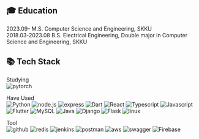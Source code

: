 
## 🎓 Education <br>
2023.09-        M.S.  Computer Science and Engineering, SKKU <br>
2018.03-2023.08 B.S.  Electrical Engineering, Double major in Computer Science and Engineering, SKKU <br>

## 📚 Tech Stack<br>
Studying<br>
![pytorch](https://img.shields.io/badge/pytorch-EE4C2C?style=for-the-badge&logo=pytorch&logoColor=white)

Have Used<br>
![Python](https://img.shields.io/badge/python-3776AB?style=for-the-badge&logo=python&logoColor=white) ![node.js](https://img.shields.io/badge/node.js-339933?style=for-the-badge&logo=node.js&logoColor=white) ![express](https://img.shields.io/badge/express-000000?style=for-the-badge&logo=express&logoColor=white) ![Dart](https://img.shields.io/badge/dart-0175C2?style=for-the-badge&logo=dart&logoColor=white) ![React](https://img.shields.io/badge/React-61DAFB?style=for-the-badge&logo=React&logoColor=black)  ![Typescript](https://img.shields.io/badge/Typescript-3178C6?style=for-the-badge&logo=Typescript&logoColor=white)   ![Javascript](https://img.shields.io/badge/Javascript-F7DF1E?style=for-the-badge&logo=Javascript&logoColor=black) ![Flutter](https://img.shields.io/badge/Flutter-02569B?style=for-the-badge&logo=Flutter&logoColor=white) 
![MySQL](https://img.shields.io/badge/MySQL-4479A1?style=for-the-badge&logo=MySQL&logoColor=white) ![Java](https://img.shields.io/badge/Java-007396?style=for-the-badge&logo=java11&logoColor=white) ![Django](https://img.shields.io/badge/django-092E20?style=for-the-badge&logo=django&logoColor=white) ![Flask](https://img.shields.io/badge/flask-000000?style=for-the-badge&logo=flask&logoColor=white) ![linux](https://img.shields.io/badge/linux-FCC624?style=for-the-badge&logo=linux&logoColor=black) 

Tool<br>
![github](https://img.shields.io/badge/github-181717?style=for-the-badge&logo=github&logoColor=white) ![redis](https://img.shields.io/badge/redis-DC382D?style=for-the-badge&logo=redis&logoColor=white) ![jenkins](https://img.shields.io/badge/jenkins-D24939?style=for-the-badge&logo=jenkins&logoColor=white) ![postman](https://img.shields.io/badge/postman-FF6C37?style=for-the-badge&logo=postman&logoColor=white) ![aws](https://img.shields.io/badge/aws-232F3E?style=for-the-badge&logo=amazon%20aws&logoColor=white) ![swagger](https://img.shields.io/badge/swagger-85EA2D?style=for-the-badge&logo=swagger&logoColor=black) ![Firebase](https://img.shields.io/badge/Firebase-FFCA28?style=for-the-badge&logo=Firebase&logoColor=black)

